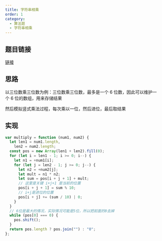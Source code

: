 ```yaml
---
title: 字符串相乘
order: 1
category:
  - 算法题
  - 字符串相乘
---
```


## 题目链接

[链接](https://leetcode.cn/problems/multiply-strings/description/)

## 思路

以三位数乘三位数为例：三位数乘三位数，最多是一个 6 位数，因此可以维护一个 6 位的数组，用来存储结果

然后模拟竖式乘法过程，每次乘以一位，然后进位，最后取结果

## 实现

```js
var multiply = function (num1, num2) {
  let len1 = num1.length,
    len2 = num2.length;
  const pos = new Array(len1 + len2).fill(0);
  for (let i = len1 - 1; i >= 0; i--) {
    let n1 = +num1[i];
    for (let j = len2 - 1; j >= 0; j--) {
      let n2 = +num2[j];
      let mult = n1 * n2;
      let sum = pos[i + j + 1] + mult;
      // 这里是关键 i+j+1 是当前的位置
      pos[i + j + 1] = sum % 10;
      // i+j是进位的位置
      pos[i + j] += (sum / 10) | 0;
    }
  }
  // 6位是最大的情况，实际情况可能是5位，所以把前面的0去掉
  while (pos[0] === 0) {
    pos.shift();
  }
  return pos.length ? pos.join("") : "0";
};
```
